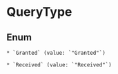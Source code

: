 
# QueryType

## Enum


    * `Granted` (value: `"Granted"`)

    * `Received` (value: `"Received"`)




